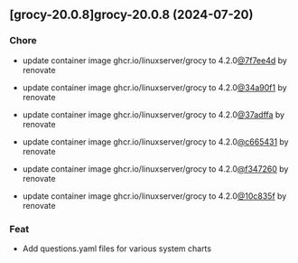 

## [grocy-20.0.8]grocy-20.0.8 (2024-07-20)

### Chore



- update container image ghcr.io/linuxserver/grocy to 4.2.0[@7f7ee4d](https://github.com/7f7ee4d) by renovate

- update container image ghcr.io/linuxserver/grocy to 4.2.0[@34a90f1](https://github.com/34a90f1) by renovate

- update container image ghcr.io/linuxserver/grocy to 4.2.0[@37adffa](https://github.com/37adffa) by renovate

- update container image ghcr.io/linuxserver/grocy to 4.2.0[@c665431](https://github.com/c665431) by renovate

- update container image ghcr.io/linuxserver/grocy to 4.2.0[@f347260](https://github.com/f347260) by renovate

- update container image ghcr.io/linuxserver/grocy to 4.2.0[@10c835f](https://github.com/10c835f) by renovate

### Feat



- Add questions.yaml files for various system charts